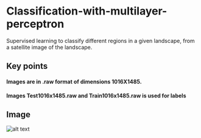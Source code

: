 # Classification-with-multilayer-perceptron
Supervised learning to classify different regions in a given landscape, from a satellite image of the landscape.
## Key points
#### Images are in .raw format of dimensions 1016X1485.
#### Images Test1016x1485.raw and Train1016x1485.raw is used for labels
## Image
![alt text](https://user-images.githubusercontent.com/71000086/96803513-311b8080-142a-11eb-9d5a-2336173367cb.png)
